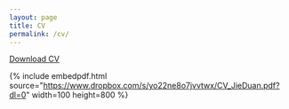 ```yaml
---
layout: page
title: CV
permalink: /cv/
---
```

<a href="https://www.dropbox.com/s/yo22ne8o7jvvtwx/CV_JieDuan.pdf?dl=0" target="_blank"><i class="fas fa-file-pdf"></i> Download CV</a>


<!--[Download CV](https://www.dropbox.com/s/yo22ne8o7jvvtwx/CV_JieDuan.pdf?dl=0) -->

{% include embedpdf.html source="https://www.dropbox.com/s/yo22ne8o7jvvtwx/CV_JieDuan.pdf?dl=0" width=100 height=800 %}
